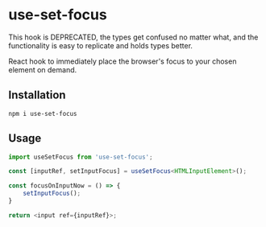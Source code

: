 # use-set-focus

This hook is DEPRECATED, the types get confused no matter what, and the functionality is easy to replicate and holds types better.

React hook to immediately place the browser's focus to your chosen element on demand.

## Installation

`npm i use-set-focus`

## Usage

```typescript
import useSetFocus from 'use-set-focus';

const [inputRef, setInputFocus] = useSetFocus<HTMLInputElement>();

const focusOnInputNow = () => {
    setInputFocus();
}

return <input ref={inputRef}>;
```
